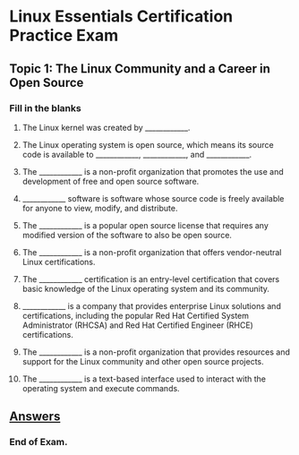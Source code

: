 <link rel="stylesheet" type="text/css" href="../style.css">

# Linux Essentials Certification Practice Exam

## Topic 1: The Linux Community and a Career in Open Source

### Fill in the blanks

1. The Linux kernel was created by ____________.

2. The Linux operating system is open source, which means its source code is available to ____________, ____________, and ____________.

3. The ____________ is a non-profit organization that promotes the use and development of free and open source software.

4. ____________ software is software whose source code is freely available for anyone to view, modify, and distribute.

5. The ____________ is a popular open source license that requires any modified version of the software to also be open source.

6. The ____________ is a non-profit organization that offers vendor-neutral Linux certifications.

7. The ____________ certification is an entry-level certification that covers basic knowledge of the Linux operating system and its community.

8. ____________ is a company that provides enterprise Linux solutions and certifications, including the popular Red Hat Certified System Administrator (RHCSA) and Red Hat Certified Engineer (RHCE) certifications.

9. The ____________ is a non-profit organization that provides resources and support for the Linux community and other open source projects.

10. The ____________ is a text-based interface used to interact with the operating system and execute commands.


## [Answers](exam1-a.md)

### End of Exam.

